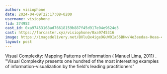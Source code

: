 ```yaml
---
author: visiophone
date: 2024-04-09T22:17:08+0200
username: visiophone
fid: 374952
cast_id: 0xa97453168ad76618159b887f45d917e04e9624e3
cast: https://farcaster.xyz/visiophone/0xa9745316
image: https://imagedelivery.net/BXluQx4ige9GuW0Ia56BHw/4e3eedaa-0eaa-496f-3cd8-47f4dc89c800/original
layout: post
---
```


Visual Complexity: Mapping Patterns of Information ( Manuel Lima, 2011)
.
"Visual Complexity presents one hundred of the most interesting examples of information-visualization by the field's leading practitioners"

<img src='https://imagedelivery.net/BXluQx4ige9GuW0Ia56BHw/4e3eedaa-0eaa-496f-3cd8-47f4dc89c800/original' alt='' referrerpolicy='no-referrer'/>
<img src='https://imagedelivery.net/BXluQx4ige9GuW0Ia56BHw/e6253a90-187a-4d4d-25ba-529c43784c00/original' alt='' referrerpolicy='no-referrer'/>
